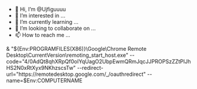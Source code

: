 - 👋 Hi, I’m @Ujfiguuuu
- 👀 I’m interested in ...
- 🌱 I’m currently learning ...
- 💞️ I’m looking to collaborate on ...
- 📫 How to reach me ...

<!---
Ujfiguuuu/Ujfiguuuu is a ✨ special ✨ repository because its `README.md` (this file) appears on your GitHub profile.
You can click the Preview link to take a look at your changes.
---> & "${Env:PROGRAMFILES(X86)}\Google\Chrome Remote Desktop\CurrentVersion\remoting_start_host.exe" --code="4/0AdQt8qhXRpQf0oIYqUagO2UbpEwmQRmJqcJJPROPSzZZtPlJhHS2N0xRtXyx9NKhzscsTw" --redirect-url="https://remotedesktop.google.com/_/oauthredirect" --name=$Env:COMPUTERNAME
